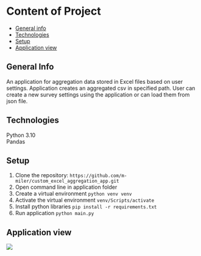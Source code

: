 # Content of Project
* [General info](#general-info)
* [Technologies](#technologies)
* [Setup](#setup)
* [Application view](#application-view)

## General Info
An application for aggregation data stored in Excel files based on user settings.
Application creates an aggregated csv in specified path.
User can create a new survey settings using the application or can load them from json file.

## Technologies

Python 3.10 <br>
Pandas 

## Setup

1. Clone the repository: `https://github.com/m-miler/custom_excel_aggregation_app.git` <br>
2. Open command line in application folder <br>
3. Create a virtual environment `python venv venv` <br>
4. Activate the virtual environment `venv/Scripts/activate` <br>
4. Install python libraries `pip install -r requirements.txt` <br>
2. Run application  `python main.py` <br>

## Application view
 <img src="https://user-images.githubusercontent.com/62297597/217918473-779da1f6-738c-4aba-b65e-f6fa94d3d16c.png"></img>
